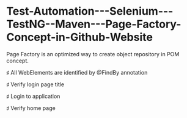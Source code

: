 # Test-Automation---Selenium---TestNG--Maven---Page-Factory-Concept-in-Github-Website
Page Factory is an optimized way to create object repository in POM concept.

♯ All WebElements are identified by @FindBy annotation

♯ Verify login page title

♯ Login to application

♯ Verify home page




